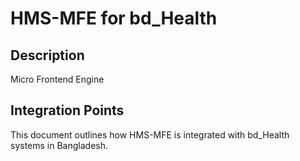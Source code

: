# HMS-MFE for bd_Health

## Description

Micro Frontend Engine

## Integration Points

This document outlines how HMS-MFE is integrated with bd_Health systems in Bangladesh.

